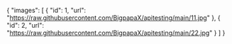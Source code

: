 {
  "images": [
    {
      "id": 1,
      "url": "https://raw.githubusercontent.com/BigpapaX/apitesting/main/11.jpg"
    },
    {
      "id": 2,
      "url": "https://raw.githubusercontent.com/BigpapaX/apitesting/main/22.jpg"
    }
  ]
}
